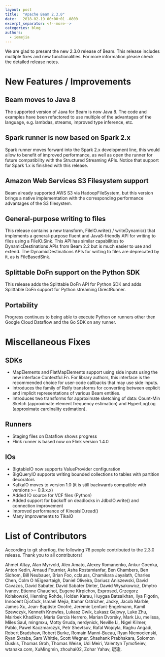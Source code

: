 ```yaml
---
layout: post
title:  "Apache Beam 2.3.0"
date:   2018-02-19 00:00:01 -0800
excerpt_separator: <!--more-->
categories: blog
authors:
  - iemejia
---
```

<!--
Licensed under the Apache License, Version 2.0 (the "License");
you may not use this file except in compliance with the License.
You may obtain a copy of the License at

http://www.apache.org/licenses/LICENSE-2.0

Unless required by applicable law or agreed to in writing, software
distributed under the License is distributed on an "AS IS" BASIS,
WITHOUT WARRANTIES OR CONDITIONS OF ANY KIND, either express or implied.
See the License for the specific language governing permissions and
limitations under the License.
-->

We are glad to present the new 2.3.0 release of Beam. This release includes
multiple fixes and new functionalities. <!--more--> For more information
please check the detailed release notes.

# New Features / Improvements

## Beam moves to Java 8

The supported version of Java for Beam is now Java 8. The code and examples have
been refactored to use multiple of the advantages of the language, e.g. lambdas,
streams, improved type inference, etc.

## Spark runner is now based on Spark 2.x

Spark runner moves forward into the Spark 2.x development line, this would allow
to benefit of improved performance, as well as open the runner for future
compatibility with the Structured Streaming APIs. Notice that support for Spark
1.x is finished with this release.

## Amazon Web Services S3 Filesystem support

Beam already supported AWS S3 via HadoopFileSystem, but this version brings a
native implementation with the corresponding performance advantages of the S3
filesystem.

## General-purpose writing to files

This release contains a new transform, FileIO.write() / writeDynamic() that
implements a general-purpose fluent and Java8-friendly API for writing to files
using a FileIO.Sink. This API has similar capabilities to DynamicDestinations
APIs from Beam 2.2 but is much easier to use and extend. The DynamicDestinations
APIs for writing to files are deprecated by it, as is FileBasedSink.

## Splittable DoFn support on the Python SDK

This release adds the Splittable DoFn API for Python SDK and adds Splittable
DoFn support for Python streaming DirectRunner.

## Portability

Progress continues to being able to execute Python on runners other then Google
Cloud Dataflow and the Go SDK on any runner.

# Miscellaneous Fixes

## SDKs

* MapElements and FlatMapElements support using side inputs using the new
  interface Contextful.Fn. For library authors, this interface is the
  recommended choice for user-code callbacks that may use side inputs.
* Introduces the family of Reify transforms for converting between explicit and
  implicit representations of various Beam entities.
* Introduces two transforms for approximate sketching of data: Count-Min Sketch
  (approximate element frequency estimation) and HyperLogLog (approximate
  cardinality estimation).

## Runners

* Staging files on Dataflow shows progress
* Flink runner is based now on Flink version 1.4.0

## IOs

* BigtableIO now supports ValueProvider configuration
* BigQueryIO supports writing bounded collections to tables with partition
  decorators
* KafkaIO moves to version 1.0 (it is still backwards compatible with versions >= 0.9.x.x)
* Added IO source for VCF files (Python)
* Added support for backoff on deadlocks in JdbcIO.write() and connection
  improvement
* Improved performance of KinesisIO.read()
* Many improvements to TikaIO

# List of Contributors

According to git shortlog, the following 78 people contributed to the 2.3.0 release. Thank you to all contributors!

Ahmet Altay, Alan Myrvold, Alex Amato, Alexey Romanenko, Ankur Goenka, Anton Kedin, Arnaud Fournier, Asha Rostamianfar, Ben Chambers, Ben Sidhom, Bill Neubauer, Brian Foo, cclauss, Chamikara Jayalath, Charles Chen, Colm O hEigeartaigh, Daniel Oliveira, Dariusz Aniszewski, David Cavazos, David Sabater, David Sabater Dinter, Dawid Wysakowicz, Dmytro Ivanov, Etienne Chauchot, Eugene Kirpichov, Exprosed, Grzegorz Kołakowski, Henning Rohde, Holden Karau, Huygaa Batsaikhan, Ilya Figotin, Innocent Djiofack, Ismaël Mejía, Itamar Ostricher, Jacky, Jacob Marble, James Xu, Jean-Baptiste Onofré, Jeremie Lenfant-Engelmann, Kamil Szewczyk, Kenneth Knowles, Lukasz Cwik, Łukasz Gajowy, Luke Zhu, Mairbek Khadikov, María García Herrero, Marian Dvorsky, Mark Liu, melissa, Miles Saul, mingmxu, Motty Gruda, nerdynick, Neville Li, Nigel Kilmer, Pablo, Pawel Kaczmarczyk, Petr Shevtsov, Rafal Wojdyla, Raghu Angadi, Robert Bradshaw, Robert Burke, Romain Manni-Bucau, Ryan Niemocienski, Ryan Skraba, Sam Whittle, Scott Wegner, Shashank Prabhakara, Solomon Duskis, Thomas Groh, Thomas Weise, Udi Meiri, Valentyn Tymofieiev, wtanaka.com, XuMingmin, zhouhai02, Zohar Yahav, 琨瑜.

